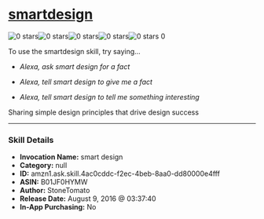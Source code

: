 # [smartdesign](http://alexa.amazon.com/#skills/amzn1.ask.skill.4ac0cddc-f2ec-4beb-8aa0-dd80000e4fff)
![0 stars](../../images/ic_star_border_black_18dp_1x.png)![0 stars](../../images/ic_star_border_black_18dp_1x.png)![0 stars](../../images/ic_star_border_black_18dp_1x.png)![0 stars](../../images/ic_star_border_black_18dp_1x.png)![0 stars](../../images/ic_star_border_black_18dp_1x.png) 0

To use the smartdesign skill, try saying...

* *Alexa, ask smart design for a fact*

* *Alexa, tell smart design to give me a fact*

* *Alexa, tell smart design to tell me something interesting*

Sharing simple design principles that drive design success

***

### Skill Details

* **Invocation Name:** smart design
* **Category:** null
* **ID:** amzn1.ask.skill.4ac0cddc-f2ec-4beb-8aa0-dd80000e4fff
* **ASIN:** B01JF0HYMW
* **Author:** StoneTomato
* **Release Date:** August 9, 2016 @ 03:37:40
* **In-App Purchasing:** No
